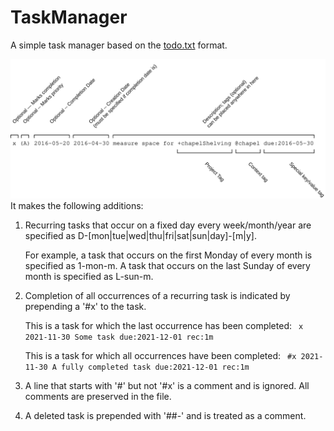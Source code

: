 # TaskManager
A simple task manager based on the [todo.txt](https://github.com/todotxt/todo.txt) format.

![](https://github.com/todotxt/todo.txt/raw/master/description.svg)
It makes the following additions:

1. Recurring tasks that occur on a fixed day every week/month/year are specified as
   D-[mon|tue|wed|thu|fri|sat|sun|day]-[m|y]. 
   
   For example, a task that occurs on the first Monday of every month is specified as 1-mon-m.
   A task that occurs on the last Sunday of every month is specified as L-sun-m.

2. Completion of all occurrences of a recurring task is indicated by prepending a '#x' to the task.

   This is a task for which the last occurrence has been completed:
   ``` x 2021-11-30 Some task due:2021-12-01 rec:1m```

   This is a task for which all occurrences have been completed:
   ``` #x 2021-11-30 A fully completed task due:2021-12-01 rec:1m```
   
3. A line that starts with '#' but not '#x' is a comment and is ignored. All comments are preserved in the file.

4. A deleted task is prepended with '##-' and is treated as a comment.
